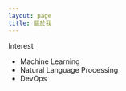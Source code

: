 ```yaml
---
layout: page
title: 關於我
---
```


Interest
* Machine Learning
* Natural Language Processing
* DevOps

